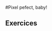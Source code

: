 #Pixel pefect, baby!
## Exercices
[^1]:***Based on :*** 
*[Figma](https://www.figma.com/file/0O0tU0ZVFisqXcPLAt4COv/Exercise?type=design&node-id=1-2&mode=design)
*[BeCode repository](https://github.com/Junior-dev-Track/13-CSS-basics/blob/master/04.CSS-pixel-perfect-1.md)

